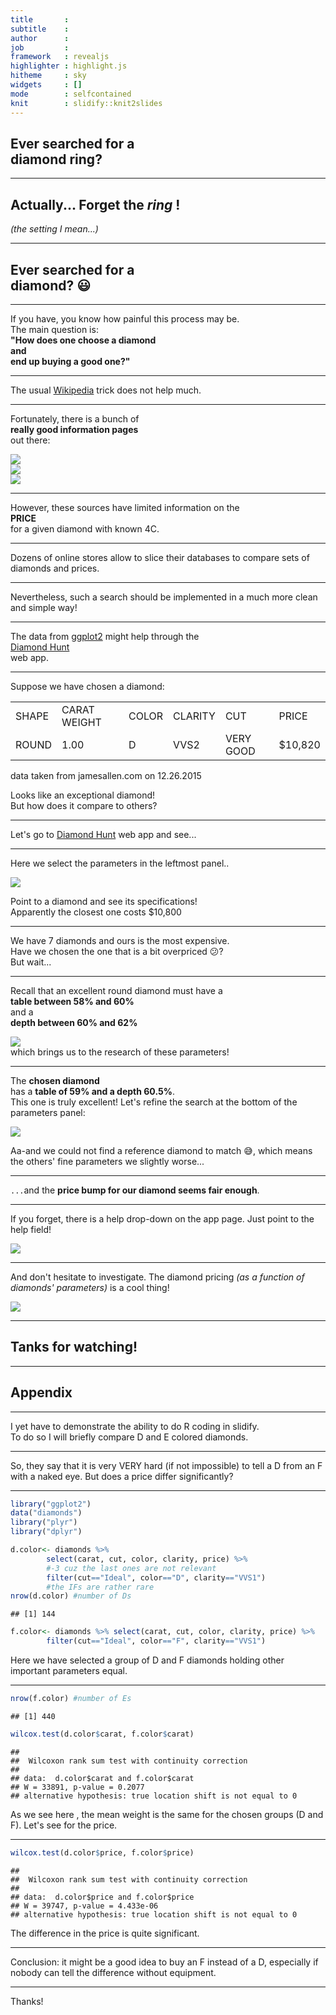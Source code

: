 ```yaml
---
title       : 
subtitle    : 
author      : 
job         : 
framework   : revealjs      
highlighter : highlight.js  
hitheme     : sky      
widgets     : []            
mode        : selfcontained
knit        : slidify::knit2slides
---
```


## Ever searched for a </br> **diamond ring**?

---

## Actually... Forget the *ring* !
*(the setting I mean...)*

---

## Ever searched for a </br> **diamond**? 😃

---

If you have, you know how painful this process may be.  
The main question is:  
**"How does one choose a diamond  
and  
end up buying a good one?"**

---

The usual [Wikipedia](https://en.wikipedia.org/wiki/Diamond) trick does not help much.

---

Fortunately, there is a bunch of  
**really good information pages**  
out there:  
<div class="extra">
    <a href="https://www.diamonds.pro">
        <img class="help_source" src="https://24zmsw8ynd-flywheel.netdna-ssl.com/wp-content/themes/diamondspro/img/logo-light.png"></img>
    </a>
</div>
<div class="extra">
    <a href="http://www.4cs.gia.edu/EN-US/index.htm">
        <img class="help_source" src="http://www.benmadiamonds.com/Content/Media/GIA-LOGO.png"></img>
    </a>
</div>
<div class="extra">
    <a href="https://www.gemsociety.org/article/choosing-a-diamond/">
        <img class="help_source"   src="https://gemsociety-littlebizzy.netdna-ssl.com/wp-content/uploads/2013/11/IGS_FinLogo_on_clear_marginright.png"></img>
    </a>
</div>

---

However, these sources have limited information on the  
**PRICE**  
for a given diamond with known 4C.  

---

Dozens of online stores allow to slice their databases to compare sets of diamonds and prices.  

---

Nevertheless, such a search should be implemented in a much more clean and simple way!

---

The data from [ggplot2](https://cran.r-project.org/web/packages/ggplot2/index.html) might help through the  
[Diamond Hunt](https://axrt.shinyapps.io/DaimondHunt)  
web app.

---

Suppose we have chosen a diamond:

<div class="extra">
<table class="comparison">
    <tr>
        <td>SHAPE</td>
        <td>CARAT WEIGHT</td>
        <td>COLOR</td>
        <td>CLARITY</td>
        <td>CUT</td>
        <td>PRICE</td>
    </tr>
    <tr>
        <td>ROUND</td>
        <td>1.00</td>
        <td>D</td>
        <td>VVS2</td>
        <td>VERY GOOD</td>
        <td>$10,820</td>
    </tr>
</table>
<p class="micro">data taken from jamesallen.com on 12.26.2015</p>
</div>

Looks like an exceptional diamond!  
But how does it compare to others?

---

Let's go to [Diamond Hunt](https://axrt.shinyapps.io/DaimondHunt) web app and see...

---

Here we select the parameters in the leftmost panel..

<div class="extra">
<img src="screen1.png"></img>
</div>

Point to a diamond and see its specifications!  
Apparently the closest one costs $10,800

---
We have 7 diamonds and ours is the most expensive.  
Have we chosen the one that is a bit overpriced 😕?  
But wait...

---

Recall that an excellent round diamond must have a  
**table between 58% and 60%**  
and a  
**depth between 60% and 62%**  
<div class="extra">
<a href="http://smartcarat.com/diamond-smarts/diamond-depth-percentage/">
<img src="http://smartcarat.com/wp-content/uploads/2011/01/Depth1.jpeg"></img>
</a>
</div>
which brings us to the research of these parameters!

---

The **chosen diamond**  
has a **table of 59% and a depth 60.5%**.  
This one is truly excellent! Let's refine the search at the bottom of the parameters panel:

<div class="extra">
<img src="screen2.png"></img>
</div>

Aa-and we could not find a reference diamond to match 😅, which means the others' fine parameters we slightly worse...

---

`...`and the **price bump for our diamond seems fair enough**.

---

If you forget, there is a help drop-down on the app page. Just point to the help field!

<div class="extra">
<img src="screen3.png"></img>
</div>

---

And don't hesitate to investigate. The diamond pricing *(as a function of diamonds' parameters)* is a cool thing!

<div class="extra">
<img src="diamond_plot.png"></img>
</div>

---

## Tanks for watching!

---

## Appendix

---

I yet have to demonstrate the ability to do R coding in slidify.  
To do so I will briefly compare D and E colored diamonds. 

---

So, they say that it is very VERY hard (if not impossible) to tell a D from an F with a naked eye. But does a price differ significantly?

---

```r
library("ggplot2")
data("diamonds")
library("plyr")
library("dplyr")
```

```r
d.color<- diamonds %>% 
        select(carat, cut, color, clarity, price) %>% 
        #-3 cuz the last ones are not relevant
        filter(cut=="Ideal", color=="D", clarity=="VVS1") 
        #the IFs are rather rare
nrow(d.color) #number of Ds
```

```
## [1] 144
```

```r
f.color<- diamonds %>% select(carat, cut, color, clarity, price) %>%
        filter(cut=="Ideal", color=="F", clarity=="VVS1")
```
Here we have selected a group of D and F diamonds holding other important parameters equal.

---


```r
nrow(f.color) #number of Es
```

```
## [1] 440
```

```r
wilcox.test(d.color$carat, f.color$carat)
```

```
## 
## 	Wilcoxon rank sum test with continuity correction
## 
## data:  d.color$carat and f.color$carat
## W = 33891, p-value = 0.2077
## alternative hypothesis: true location shift is not equal to 0
```
As we  see here , the mean weight is the same for the chosen groups (D and F). Let's see for the price.

---


```r
wilcox.test(d.color$price, f.color$price)
```

```
## 
## 	Wilcoxon rank sum test with continuity correction
## 
## data:  d.color$price and f.color$price
## W = 39747, p-value = 4.433e-06
## alternative hypothesis: true location shift is not equal to 0
```
The difference in the price is quite significant.

---

Conclusion: it might be a good idea to buy an F instead of a D, especially if nobody can tell the difference without equipment.

---

Thanks!
